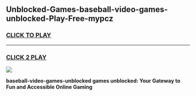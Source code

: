 
## Unblocked-Games-baseball-video-games-unblocked-Play-Free-mypcz
<h3>
<a href="https://premium76.site?title=baseball-video-games-unblocked&ref=19M">CLICK TO PLAY</a></h3>
<hr>

<h3>
<a href="https://premium76.site?title=baseball-video-games-unblocked&ref=19M">CLICK 2 PLAY</a>
  
</h3>

<a href="https://premium76.site?title=baseball-video-games-unblocked&ref=19M"><img src="https://clearcache.store/games.png"></a>


**baseball-video-games-unblocked games unblocked: Your Gateway to Fun and Accessible Online Gaming**
